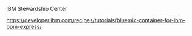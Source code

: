 IBM Stewardship Center

https://developer.ibm.com/recipes/tutorials/bluemix-container-for-ibm-bpm-express/